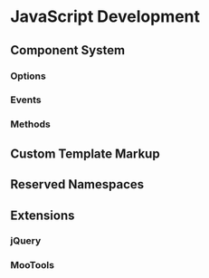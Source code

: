 # JavaScript Development #

## Component System ##

### Options ###

### Events ###

### Methods ###

## Custom Template Markup ##

## Reserved Namespaces ##

## Extensions ##

### jQuery ###

### MooTools ###
